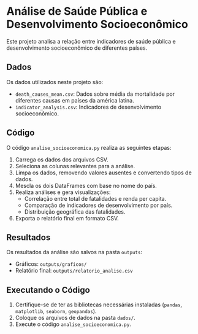 # Análise de Saúde Pública e Desenvolvimento Socioeconômico

Este projeto analisa a relação entre indicadores de saúde pública e desenvolvimento socioeconômico de diferentes países.

## Dados

Os dados utilizados neste projeto são:

* `death_causes_mean.csv`: Dados sobre média da mortalidade por diferentes causas em países da américa latina.
* `indicator_analysis.csv`: Indicadores de desenvolvimento socioeconômico.

## Código

O código `analise_socioeconomica.py` realiza as seguintes etapas:

1. Carrega os dados dos arquivos CSV.
2. Seleciona as colunas relevantes para a análise.
3. Limpa os dados, removendo valores ausentes e convertendo tipos de dados.
4. Mescla os dois DataFrames com base no nome do país.
5. Realiza análises e gera visualizações:
   * Correlação entre total de fatalidades e renda per capita.
   * Comparação de indicadores de desenvolvimento por país.
   * Distribuição geográfica das fatalidades.
6. Exporta o relatório final em formato CSV.

## Resultados

Os resultados da análise são salvos na pasta `outputs`:

* Gráficos: `outputs/graficos/`
* Relatório final: `outputs/relatorio_analise.csv`

## Executando o Código

1. Certifique-se de ter as bibliotecas necessárias instaladas (`pandas`, `matplotlib`, `seaborn`, `geopandas`).
2. Coloque os arquivos de dados na pasta `dados/`.
3. Execute o código `analise_socioeconomica.py`.
